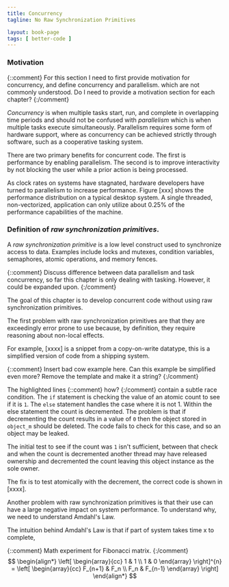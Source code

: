 ```yaml
---
title: Concurrency
tagline: No Raw Synchronization Primitives

layout: book-page
tags: [ better-code ]
---
```


### Motivation

{::comment}
For this section I need to first provide motivation for concurrency, and define concurrency and parallelism. which are not commonly understood. Do I need to provide a motivation section for each chapter?
{:/comment}

_Concurrency_ is when multiple tasks start, run, and complete in overlapping time periods and should not be confused with _parallelism_ which is when multiple tasks execute simultaneously. Parallelism requires some form of hardware support, where as concurrency can be achieved strictly through software, such as a cooperative tasking system.

There are two primary benefits for concurrent code. The first is performance by enabling parallelism. The second is to improve interactivity by not blocking the user while a prior action is being processed.

As clock rates on systems have stagnated, hardware developers have turned to parallelism to increase performance. Figure [xxx] shows the performance distribution on a typical desktop system. A single threaded, non-vectorized, application can only utilize about 0.25% of the performance capabilities of the machine.

### Definition of _raw synchronization primitives_.

A _raw synchronization primitive_ is a low level construct used to synchronize access to data. Examples include locks and mutexes, condition variables, semaphores, atomic operations, and memory fences.

{::comment} Discuss difference between data parallelism and task concurrency, so far this chapter is only dealing with tasking. However, it could be expanded upon. {:/comment}

The goal of this chapter is to develop concurrent code without using raw synchronization primitives.

The first problem with raw synchronization primitives are that they are exceedingly error prone to use because, by definition, they require reasoning about non-local effects.

For example, [xxxx] is a snippet from a copy-on-write datatype, this is a simplified version of code from a shipping system.

{::comment}
Insert bad cow example here. Can this example be simplified even more? Remove the template and make it a string?
{:/comment}

The highlighted lines {::comment} how? {:/comment} contain a subtle race condition. The `if` statement is checking the value of an atomic count to see if it is `1`. The `else` statement handles the case where it is not 1. Within the else statement the count is decremented. The problem is that if decrementing the count results in a value of `0` then the object stored in `object_m` should be deleted. The code fails to check for this case, and so an object may be leaked.

The initial test to see if the count was `1` isn't sufficient, between that check and when the count is decremented another thread may have released ownership and decremented the count leaving this object instance as the sole owner.

The fix is to test atomically with the decrement, the correct code is shown in [xxxx].

Another problem with raw synchronization primitives is that their use can have a large negative impact on system performance. To understand why, we need to understand Amdahl's Law.

The intuition behind Amdahl's Law is that if part of system takes time x to complete,

{::comment}
Math experiment for Fibonacci matrix.
{:/comment}
$$
\begin{align*}
  \left[ \begin{array}{cc}
      1 & 1 \\
      1 & 0
    \end{array} \right]^{n} =
    \left[ \begin{array}{cc}
      F_{n+1} & F_n \\
      F_n & F_{n-1}
    \end{array} \right]
\end{align*}
$$
